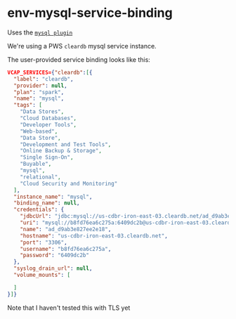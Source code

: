 # env-mysql-service-binding

Uses the [`mysql plugin`](https://github.com/influxdata/telegraf/tree/master/plugins/inputs/mysql)

We're using a PWS `cleardb` mysql service instance.

The user-provided service binding looks like this:

```json
VCAP_SERVICES={"cleardb":[{
  "label": "cleardb",
  "provider": null,
  "plan": "spark",
  "name": "mysql",
  "tags": [
    "Data Stores",
    "Cloud Databases",
    "Developer Tools",
    "Web-based",
    "Data Store",
    "Development and Test Tools",
    "Online Backup & Storage",
    "Single Sign-On",
    "Buyable",
    "mysql",
    "relational",
    "Cloud Security and Monitoring"
  ],
  "instance_name": "mysql",
  "binding_name": null,
  "credentials": {
    "jdbcUrl": "jdbc:mysql://us-cdbr-iron-east-03.cleardb.net/ad_d9ab3e827ee2e18?user=b8fd76ea6c275a&password=6409dc2b",
    "uri": "mysql://b8fd76ea6c275a:6409dc2b@us-cdbr-iron-east-03.cleardb.net:3306/ad_d9ab3e827ee2e18?reconnect=true",
    "name": "ad_d9ab3e827ee2e18",
    "hostname": "us-cdbr-iron-east-03.cleardb.net",
    "port": "3306",
    "username": "b8fd76ea6c275a",
    "password": "6409dc2b"
  },
  "syslog_drain_url": null,
  "volume_mounts": [

  ]
}]}
```

Note that I haven't tested this with TLS yet
